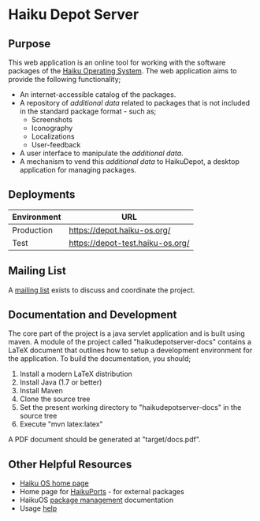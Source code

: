 # Haiku Depot Server

## Purpose

This web application is an online tool for working with the software packages of the [Haiku Operating System](http://www.haiku-os.org/).  The web application aims to provide the following functionality;

* An internet-accessible catalog of the packages.
* A repository of _additional data_ related to packages that is not included in the standard package format - such as;
  * Screenshots
  * Iconography
  * Localizations
  * User-feedback
* A user interface to manipulate the _additional data_.
* A mechanism to vend this _additional data_ to HaikuDepot, a desktop application for managing packages.

## Deployments

| Environment | URL |
| --- | --- |
| Production | https://depot.haiku-os.org/ |
| Test | https://depot-test.haiku-os.org/ |

## Mailing List

A [mailing list](http://www.freelists.org/list/haiku-depot-web) exists to discuss and coordinate the project.

## Documentation and Development

The core part of the project is a java servlet application and is built using maven.  A module of the project called "haikudepotserver-docs" contains a LaTeX document that outlines how to setup a development environment for the application.  To build the documentation, you should;

1. Install a modern LaTeX distribution
2. Install Java (1.7 or better)
3. Install Maven
4. Clone the source tree
5. Set the present working directory to "haikudepotserver-docs" in the source tree
6. Execute "mvn latex:latex"

A PDF document should be generated at "target/docs.pdf".

## Other Helpful Resources

* [Haiku OS home page](http://www.haiku-os.org/)
* Home page for [HaikuPorts](http://bb.haikuports.org/haikuports/wiki/Home) - for external packages
* HaikuOS [package management](http://dev.haiku-os.org/wiki/PackageManagement) documentation
* Usage [help](https://dev.haiku-os.org/wiki/PackageManagement/HaikuDepotServer)